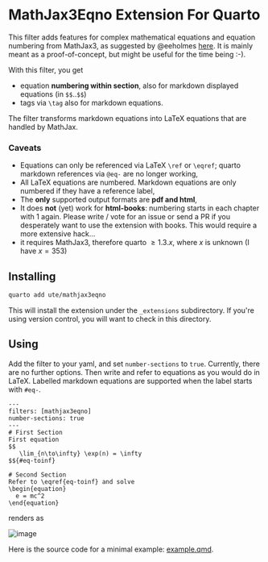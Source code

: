 # MathJax3Eqno Extension For Quarto

This filter adds features for complex mathematical equations and equation numbering from MathJax3, as suggested by @eeholmes [here](https://github.com/quarto-dev/quarto-cli/issues/4136).
It is mainly meant as a proof-of-concept, but might be useful for the time being :-).

With this filter, you get

- equation **numbering within section**, also for markdown displayed equations (in `$$`..`$$`)
- tags via `\tag` also for markdown equations.

The filter transforms markdown equations into LaTeX equations that are handled by MathJax.

### Caveats

- Equations can only be referenced via LaTeX `\ref` or `\eqref`; quarto markdown references via `@eq-` are no longer working,
- All LaTeX equations are numbered. Markdown equations are only numbered if they have a reference label,
- The **only** supported output formats are **pdf and html**,
- It does **not** (yet) work for **html-books**: numbering starts in each chapter with 1 again. Please write / vote for an issue or send a PR if you desperately want to use the extension with books. This would require a more extensive hack...
- it requires MathJax3, therefore quarto $\geq 1.3.x$, where $x$ is unknown (I have $x = 353$)

## Installing

```bash
quarto add ute/mathjax3eqno
```

This will install the extension under the `_extensions` subdirectory.
If you're using version control, you will want to check in this directory.

## Using

Add the filter to your yaml, and set `number-sections` to `true`. Currently, there are no further options. 
Then write and refer to equations as you would do in LaTeX. Labelled markdown equations are supported when the label starts with `#eq-`.

```text
---
filters: [mathjax3eqno]
number-sections: true
---
# First Section
First equation
$$
   \lim_{n\to\infty} \exp(n) = \infty
$${#eq-toinf}

# Second Section
Refer to \eqref{eq-toinf} and solve
\begin{equation}
  e = mc^2
\end{equation}

```
renders as

![image](https://github.com/ute/mathjax3/assets/5145859/1cdccc8d-62ab-4c2b-a9fb-0d6f07c5c683)

Here is the source code for a minimal example: [example.qmd](example.qmd).


